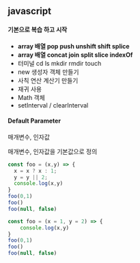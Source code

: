 ## javascript

#### 기본으로 복습 하고 시작

-   **array 배열 pop push unshift shift splice**
-   **array 배열 concat join split slice indexOf**
-   터미널 cd ls mkdir rmdir touch
-   new 생성자 객체 만들기
-   사칙 연산 계산기 만들기
-   재귀 사용
-   Math 객체 
-   setInterval / clearInterval

#### 

#### Default Parameter

매개변수, 인자값

매개변수, 인자값을 기본값으로 정의

```javascript
const foo = (x,y) => {
  x = x ? x : 1;
  y = y || 2;
  console.log(x,y)
} 
foo(0,1)
foo()
foo(null, false)
```
```javascript
const foo = (x = 1, y = 2) => {
	console.log(x,y)
}
foo(0,1)
foo()
foo(null, false)
```

